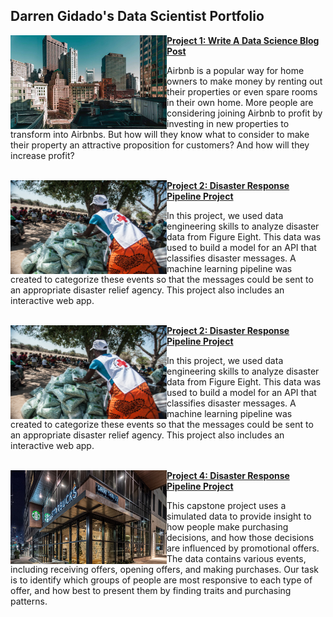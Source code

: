 ## Darren Gidado's Data Scientist Portfolio

<!-- Project 1 -->

<a href="https://github.com/ags911/udacity-dsnd/blob/main/project-1"><img align="left" width="250" height="150" img src="project-1/images/apartments-for-rent-in-boston.jpg"><a/> **[Project 1: Write A Data Science Blog Post](https://github.com/ags911/udacity-dsnd/blob/main/project-1)**

Airbnb is a popular way for home owners to make money by renting out their properties or even spare rooms in their own home. 
More people are considering joining Airbnb to profit by investing in new properties to transform into Airbnbs. 
But how will they know what to consider to make their property an attractive proposition for customers? And how will they increase profit?
<br></br>

<!-- Project 2 -->
  
<a href="https://github.com/ags911/udacity-dsnd/tree/main/project-2"><img align="left" width="250" height="150" img src="project-2/images/aid.jpg"><a/> **[Project 2:  Disaster Response Pipeline Project](https://github.com/ags911/udacity-dsnd/tree/main/project-2)**  
  
In this project, we used data engineering skills to analyze disaster data from Figure Eight. This data was used to build a model for an API that classifies disaster messages. A machine learning pipeline was created to categorize these events so that the messages could be sent to an appropriate disaster relief agency. This project also includes an interactive web app.
<br></br>

 <!-- Project 3 -->
  
<a href="https://github.com/ags911/udacity-dsnd/tree/main/project-2"><img align="left" width="250" height="150" img src="project-2/images/aid.jpg"><a/> **[Project 2:  Disaster Response Pipeline Project](https://github.com/ags911/udacity-dsnd/tree/main/project-2)**  
  
In this project, we used data engineering skills to analyze disaster data from Figure Eight. This data was used to build a model for an API that classifies disaster messages. A machine learning pipeline was created to categorize these events so that the messages could be sent to an appropriate disaster relief agency. This project also includes an interactive web app.
<br></br>
  
<!-- Project 4 -->
  
<a href="https://github.com/ags911/udacity-dsnd/tree/main/project-4"><img align="left" width="250" height="150" img src="project-4/starbucks.jpg"><a/> **[Project 4:  Disaster Response Pipeline Project](https://github.com/ags911/udacity-dsnd/tree/main/project-2)**  
  
This capstone project uses a simulated data to provide insight to how people make purchasing decisions, and how those decisions are influenced by promotional offers. The data contains various events, including receiving offers, opening offers, and making purchases. Our task is to identify which groups of people are most responsive to each type of offer, and how best to present them by finding traits and purchasing patterns.
